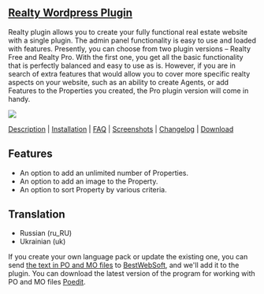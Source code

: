 <a href="http://bestwebsoft.com/products/realty/" target=_blank>Realty Wordpress Plugin</a>  
----------------------------------------

Realty plugin allows you to create your fully functional real estate website with a single plugin. The admin panel functionality is easy to use and loaded with features. Presently, you can choose from two plugin versions – Realty Free and Realty Pro. With the first one, you get all the basic functionality that is perfectly balanced and easy to use as is. However, if you are in search of extra features that would allow you to cover more specific realty aspects on your website, such as an ability to create Agents, or add Features to the Properties you created, the Pro plugin version will come in handy. 

<img src="http://bestwebsoft.com/wp-content/uploads/2015/03/realty-banner-website.jpg"/>

<a href="http://bestwebsoft.com/products/realty/description" target=_blank>Description</a> | 
<a href="http://bestwebsoft.com/products/realty/installation" target=_blank>Installation</a> | 
<a href="http://bestwebsoft.com/products/realty/faq" target=_blank>FAQ</a> | 
<a href="http://bestwebsoft.com/products/realty/screenshots" target=_blank>Screenshots</a> | 
<a href="http://bestwebsoft.com/products/realty/changelog" target=_blank>Changelog</a> | 
<a href="http://bestwebsoft.com/products/realty/download" target=_blank>Download</a>


Features
-----------------------------
* An option to add an unlimited number of Properties. 
* An option to add an image to the Property.
* An option to sort Property by various criteria.

Translation
-----------------------------
* Russian (ru_RU)
* Ukrainian (uk)

If you create your own language pack or update the existing one, you can send <a href="http://codex.wordpress.org/Translating_WordPress" target="_blank">the text in PO and MO files</a> to <a href="http://support.bestwebsoft.com" target="_blank">BestWebSoft</a>, and we'll add it to the plugin. You can download the latest version of the program for working with PO and MO files <a href="http://www.poedit.net/download.php" target="_blank">Poedit</a>.
